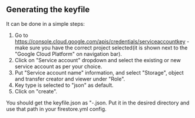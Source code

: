 ## Generating the keyfile

It can be done in a simple steps:

1. Go to https://console.cloud.google.com/apis/credentials/serviceaccountkey - make sure you have the correct project selected(it is shown next to the "Google Cloud Platform" on navigation bar).
2. Click on "Service account" dropdown and select the existing or new service account as per your choice.
3. Put "Service account name" information, and select "Storage", object and transfer creator and viewer under "Role".
4. Key type is selected to "json" as default.
5. Click on "create".

You should get the keyfile.json as "<PROJECT-ID>-<HASHED-STRING>.json. Put it in the desired directory and use that path in your firestore.yml config.